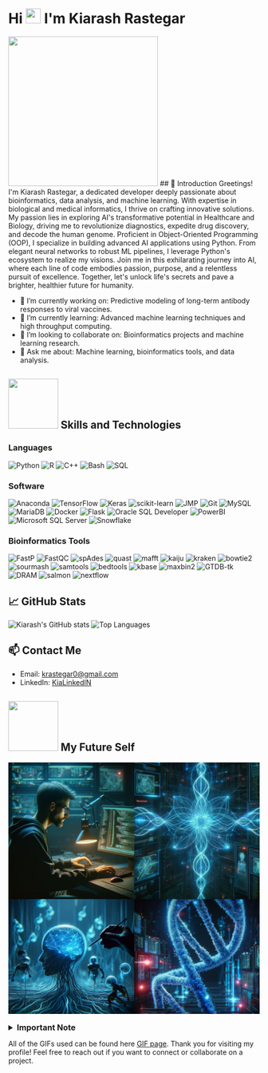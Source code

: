 # Hi <img src="https://user-images.githubusercontent.com/74038190/212744289-c46f1717-bfc9-4724-8ef3-4b08e3583110.gif" width="30px" height="30px"> I'm Kiarash Rastegar 
<!-- https://user-images.githubusercontent.com/74038190/229223156-0cbdaba9-3128-4d8e-8719-b6b4cf741b67.gif -->
<!-- ![Cyber Coder](https://user-images.githubusercontent.com/74038190/221352989-518609ab-b4d1-459e-929f-a08cd2bd9b3c.gif) -->
<img src="https://user-images.githubusercontent.com/74038190/221352989-518609ab-b4d1-459e-929f-a08cd2bd9b3c.gif" width="300px" height="300px">
## 🌟 Introduction
Greetings! I'm Kiarash Rastegar, a dedicated developer deeply passionate about bioinformatics, data analysis, and machine learning. With expertise in biological and medical informatics, I thrive on crafting innovative solutions. My passion lies in exploring AI's transformative potential in Healthcare and Biology, driving me to revolutionize diagnostics, expedite drug discovery, and decode the human genome. Proficient in Object-Oriented Programming (OOP), I specialize in building advanced AI applications using Python. From elegant neural networks to robust ML pipelines, I leverage Python's ecosystem to realize my visions. Join me in this exhilarating journey into AI, where each line of code embodies passion, purpose, and a relentless pursuit of excellence. Together, let's unlock life's secrets and pave a brighter, healthier future for humanity.

- 🔭 I’m currently working on: Predictive modeling of long-term antibody responses to viral vaccines.
- 🌱 I’m currently learning: Advanced machine learning techniques and high throughput computing.
- 👯 I’m looking to collaborate on: Bioinformatics projects and machine learning research.
- 💬 Ask me about: Machine learning, bioinformatics tools, and data analysis.


## <img src="https://user-images.githubusercontent.com/74038190/216656952-f8beff5b-935b-4157-a199-5c504b36a810.gif" width="100px" height="100px"> Skills and Technologies

### Languages
![Python](https://img.shields.io/badge/Python-3776AB?style=flat&logo=python&logoColor=white)
![R](https://img.shields.io/badge/R-276DC3?style=flat&logo=r&logoColor=white)
![C++](https://img.shields.io/badge/C++-00599C?style=flat&logo=cplusplus&logoColor=white)
![Bash](https://img.shields.io/badge/Bash-4EAA25?style=flat&logo=gnu-bash&logoColor=white)
![SQL](https://img.shields.io/badge/SQL-4479A1?style=flat&logo=sql&logoColor=white)

### Software
![Anaconda](https://img.shields.io/badge/Anaconda-44A833?style=flat&logo=anaconda&logoColor=white)
![TensorFlow](https://img.shields.io/badge/TensorFlow-FF6F00?style=flat&logo=tensorflow&logoColor=white)
![Keras](https://img.shields.io/badge/Keras-D00000?style=flat&logo=keras&logoColor=white)
![scikit-learn](https://img.shields.io/badge/scikit--learn-F7931E?style=flat&logo=scikitlearn&logoColor=white)
![JMP](https://img.shields.io/badge/JMP-0176C1?style=flat&logo=sas&logoColor=white)
![Git](https://img.shields.io/badge/Git-F05032?style=flat&logo=git&logoColor=white)
![MySQL](https://img.shields.io/badge/MySQL-4479A1?style=flat&logo=mysql&logoColor=white)
![MariaDB](https://img.shields.io/badge/MariaDB-003545?style=flat&logo=mariadb&logoColor=white)
![Docker](https://img.shields.io/badge/Docker-2496ED?style=flat&logo=docker&logoColor=white)
![Flask](https://img.shields.io/badge/Flask-000000?style=flat&logo=flask&logoColor=white)
![Oracle SQL Developer](https://img.shields.io/badge/Oracle_SQL_Developer-F80000?style=flat&logo=oracle&logoColor=white)
![PowerBI](https://img.shields.io/badge/PowerBI-F2C811?style=flat&logo=powerbi&logoColor=white)
![Microsoft SQL Server](https://img.shields.io/badge/Microsoft_SQL_Server-CC2927?style=flat&logo=microsoftsqlserver&logoColor=white)
![Snowflake](https://img.shields.io/badge/Snowflake-29B5E8?style=flat&logo=snowflake&logoColor=white)

### Bioinformatics Tools
![FastP](https://img.shields.io/badge/FastP-1572B6?style=flat&logo=fastp&logoColor=white) 
![FastQC](https://img.shields.io/badge/FastQC-0096D6?style=flat&logo=fastqc&logoColor=white) 
![spAdes](https://img.shields.io/badge/spAdes-4B8BBE?style=flat&logo=spades&logoColor=white)
![quast](https://img.shields.io/badge/quast-4B8BBE?style=flat&logo=quast&logoColor=white)
![mafft](https://img.shields.io/badge/mafft-4B8BBE?style=flat&logo=mafft&logoColor=white) 
![kaiju](https://img.shields.io/badge/kaiju-4B8BBE?style=flat&logo=kaiju&logoColor=white) 
![kraken](https://img.shields.io/badge/kraken-4B8BBE?style=flat&logo=kraken&logoColor=white)
![bowtie2](https://img.shields.io/badge/bowtie2-4B8BBE?style=flat&logo=bowtie2&logoColor=white)
![sourmash](https://img.shields.io/badge/sourmash-4B8BBE?style=flat&logo=sourmash&logoColor=white)
![samtools](https://img.shields.io/badge/samtools-4B8BBE?style=flat&logo=samtools&logoColor=white)
![bedtools](https://img.shields.io/badge/bedtools-4B8BBE?style=flat&logo=bedtools&logoColor=white)
![kbase](https://img.shields.io/badge/kbase-4B8BBE?style=flat&logo=kbase&logoColor=white) 
![maxbin2](https://img.shields.io/badge/maxbin2-4B8BBE?style=flat&logo=maxbin2&logoColor=white)
![GTDB-tk](https://img.shields.io/badge/GTDB--tk-4B8BBE?style=flat&logo=gtdb-tk&logoColor=white)
![DRAM](https://img.shields.io/badge/DRAM-4B8BBE?style=flat&logo=dram&logoColor=white)
![salmon](https://img.shields.io/badge/salmon-4B8BBE?style=flat&logo=salmon&logoColor=white)
![nextflow](https://img.shields.io/badge/nextflow-4B8BBE?style=flat&logo=nextflow&logoColor=white)

## 📈 GitHub Stats

![Kiarash's GitHub stats](https://github-readme-stats.vercel.app/api?username=krastegar&show_icons=true&theme=dark)
![Top Languages](https://github-readme-stats.vercel.app/api/top-langs/?username=krastegar&layout=compact&theme=dark)


## 📫 Contact Me
- Email: krastegar0@gmail.com
- LinkedIn: [KiaLinkedIN](https://www.linkedin.com/in/kia-rast/)

## <img src="https://user-images.githubusercontent.com/74038190/218265814-3084a4ba-809c-4135-afc0-8685d0f634b3.gif" width="100px" height="100px"> My Future Self
<!--
https://user-images.githubusercontent.com/74038190/218265814-3084a4ba-809c-4135-afc0-8685d0f634b3.gif
-->
![Bioinformatics](https://github.com/krastegar/krastegar/blob/main/1717555914013fxwzup19.png)

<details>
  <summary style="font-weight: bold; font-size: 16px;">Important Note</summary>
  <p style="background-color: #f0f0f0; padding: 10px;">The images above are AI generated from ChatGPT GIF Maker. We love AI 😃 </p>
</details>

All of the GIFs used can be found here [GIF page](https://github.com/Anmol-Baranwal/Cool-GIFs-For-GitHub?tab=readme-ov-file#animated-hello-). Thank you for visiting my profile! Feel free to reach out if you want to connect or collaborate on a project.
